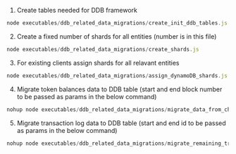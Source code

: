 1. Create tables needed for DDB framework

``` node.js
node executables/ddb_related_data_migrations/create_init_ddb_tables.js
```

2. Create a fixed number of shards for all entities (number is in this file)

``` node.js
node executables/ddb_related_data_migrations/create_shards.js
```

3. For existing clients assign shards for all relavant entities

``` node.js
node executables/ddb_related_data_migrations/assign_dynamoDB_shards.js
```

4. Migrate token balances data to DDB table (start and end block number to be passed as params in the below command)

``` node.js
nohup node executables/ddb_related_data_migrations/migrate_data_from_chain_to_ddb.js 1 100
```

5. Migrate transaction log data to DDB table (start and end id to be passed as params in the below command)
   
``` node.js
nohup node executables/ddb_related_data_migrations/migrate_remaining_transaction_logs_data.js 1 100
```

